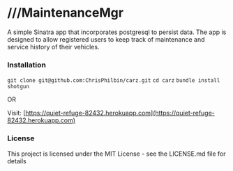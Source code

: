 # ///MaintenanceMgr

A simple Sinatra app that incorporates postgresql to persist data.  The app is designed to allow registered users to keep track of maintenance and service history of their vehicles.

### Installation

`git clone git@github.com:ChrisPhilbin/carz.git`
`cd carz`
`bundle install`
`shotgun`

OR

Visit: [https://quiet-refuge-82432.herokuapp.com](https://quiet-refuge-82432.herokuapp.com)

### License

This project is licensed under the MIT License - see the LICENSE.md file for details